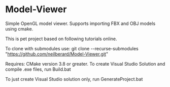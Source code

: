 # Model-Viewer



Simple OpenGL model viewer. Supports importing FBX and OBJ models using cmake.  

This is pet project based on following tutorials online.

To clone with submodules use:
git clone --recurse-submodules "https://github.com/neilberard/Model-Viewer.git"


Requires: CMake version 3.8 or greater. 
To create Visual Studio Solution and compile .exe files, run Build.bat

To just create Visual Studio solution only, run GenerateProject.bat

